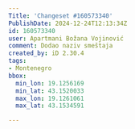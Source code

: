 ```yaml
---
Title: 'Changeset #160573340'
PublishDate: 2024-12-24T12:13:34Z
id: 160573340
user: Apartmani Božana Vojinović
comment: Dodao naziv smeštaja
created_by: iD 2.30.4
tags:
- Montenegro
bbox:
  min_lon: 19.1256169
  min_lat: 43.1520033
  max_lon: 19.1261061
  max_lat: 43.1534591

---
```

